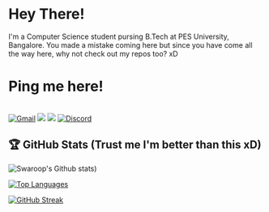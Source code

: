 # Hey There!

I'm a Computer Science student pursing B.Tech at PES University, Bangalore. You made a mistake coming here but since you have come all the way here, why not check out my repos too? xD <br>

# Ping me here! 
<br>
<a href = "mailto:swaroopbhat710@gmail.com?subject=From your Github Profile" ><img alt="Gmail" src="https://img.shields.io/badge/Gmail-D14836?style=for-the-badge&logo=gmail&logoColor=white" /></a>
<a href = "https://www.linkedin.com/in/swaroop710/" ><img src="https://img.shields.io/badge/linkedin%20-%230077B5.svg?&style=for-the-badge&logo=linkedin&logoColor=white"/></a>
<a href = "http://instagram.com/soupystic_7" ><img src="https://img.shields.io/badge/instagram%20-%23E4405F.svg?&style=for-the-badge&logo=Instagram&logoColor=white"/></a>
<a href="https://discordapp.com"><img alt="Discord" src="https://img.shields.io/badge/Discord-7289DA?style=for-the-badge&logo=discord&logoColor=white" /></a>

## 🏆 GitHub Stats (Trust me I'm better than this xD)
![Swaroop's Github stats](https://github-readme-stats.vercel.app/api?username=Soupy710&theme=vision-friendly-dark&show_icons=true))

[![Top Languages](https://github-readme-stats.vercel.app/api/top-langs/?username=Soupy710&layout=compact&show_icons=true&theme=vision-friendly-dark)](https://github.com/DenverCoder1/github-readme-streak-stats)

[![GitHub Streak](https://github-readme-streak-stats.herokuapp.com?user=Soupy710&theme=highcontrast&hide_border=true&date_format=M%20j%5B%2C%20Y%5D)](https://git.io/streak-stats)
